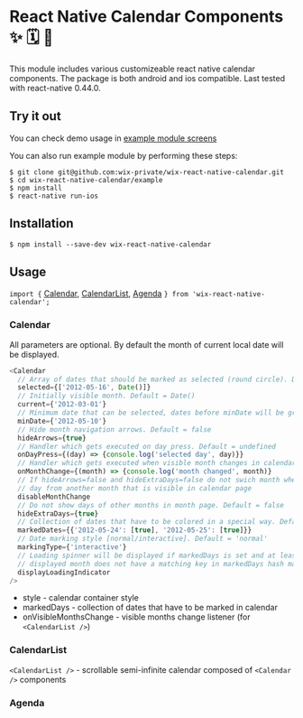 # React Native Calendar Components ✨ 🗓️ 📆

This module includes various customizeable react native calendar components. The package is both android and ios compatible. Last tested with react-native 0.44.0.

## Try it out

You can check demo usage in [example module screens](https://github.com/wix-private/wix-react-native-calendar/tree/master/example/src/screens)

You can also run example module by performing these steps:

```
$ git clone git@github.com:wix-private/wix-react-native-calendar.git
$ cd wix-react-native-calendar/example
$ npm install
$ react-native run-ios
```

## Installation

```
$ npm install --save-dev wix-react-native-calendar
```

## Usage

`import {` [Calendar](#calendar), [CalendarList](#calendarlist), [Agenda](#agenda) `} from 'wix-react-native-calendar';`

### Calendar

All parameters are optional. By default the month of current local date will be displayed.

```javascript
<Calendar 
  // Array of dates that should be marked as selected (round circle). Default = []
  selected={['2012-05-16', Date()]}
  // Initially visible month. Default = Date()
  current={'2012-03-01'}
  // Minimum date that can be selected, dates before minDate will be grayed out. Default = undefined
  minDate={'2012-05-10'}
  // Hide month navigation arrows. Default = false
  hideArrows={true}
  // Handler which gets executed on day press. Default = undefined
  onDayPress={(day) => {console.log('selected day', day)}}
  // Handler which gets executed when visible month changes in calendar. Default = undefined
  onMonthChange={(month) => {console.log('month changed', month)}
  // If hideArrows=false and hideExtraDays=false do not swich month when tapping on greyed out
  // day from another month that is visible in calendar page
  disableMonthChange
  // Do not show days of other months in month page. Default = false
  hideExtraDays={true}
  // Collection of dates that have to be colored in a special way. Default = []
  markedDates={{'2012-05-24': [true], '2012-05-25': [true]}}
  // Date marking style [normal/interactive]. Default = 'normal'
  markingType={'interactive'}
  // Loading spinner will be displayed if markedDays is set and at least one day of
  // displayed month does not have a matching key in markedDays hash map
  displayLoadingIndicator
/>
```

* style - calendar container style
* markedDays - collection of dates that have to be marked in calendar
* onVisibleMonthsChange - visible months change listener (for `<CalendarList />`)

### CalendarList

`<CalendarList />` - scrollable semi-infinite calendar composed of `<Calendar />` components

### Agenda

